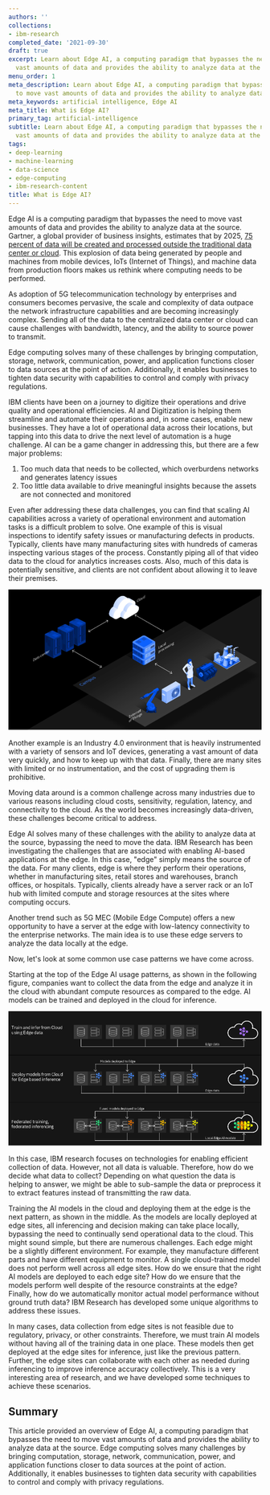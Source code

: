 ```yaml
---
authors: ''
collections:
- ibm-research
completed_date: '2021-09-30'
draft: true
excerpt: Learn about Edge AI, a computing paradigm that bypasses the need to move
  vast amounts of data and provides the ability to analyze data at the source.
menu_order: 1
meta_description: Learn about Edge AI, a computing paradigm that bypasses the need
  to move vast amounts of data and provides the ability to analyze data at the source.
meta_keywords: artificial intelligence, Edge AI
meta_title: What is Edge AI?
primary_tag: artificial-intelligence
subtitle: Learn about Edge AI, a computing paradigm that bypasses the need to move
  vast amounts of data and provides the ability to analyze data at the source
tags:
- deep-learning
- machine-learning
- data-science
- edge-computing
- ibm-research-content
title: What is Edge AI?
---
```


Edge AI is a computing paradigm that bypasses the need to move vast amounts of data and provides the ability to analyze data at the source. Gartner, a global provider of business insights, estimates that by 2025, <a href="https://www.gartner.com/smarterwithgartner/what-edge-computing-means-for-infrastructure-and-operations-leaders/" target="_blank" rel="noopener noreferrer">75 percent of data will be created and processed outside the traditional data center or cloud</a>. This explosion of data being generated by people and machines from mobile devices, IoTs (Internet of Things), and machine data from production floors makes us rethink where computing needs to be performed.

As adoption of 5G telecommunication technology by enterprises and consumers becomes pervasive, the scale and complexity of data outpace the network infrastructure capabilities and are becoming increasingly complex. Sending all of the data to the centralized data center or cloud can cause challenges with bandwidth, latency, and the ability to source power to transmit.

Edge computing solves many of these challenges by bringing computation, storage, network, communication, power, and application functions closer to data sources at the point of action. Additionally, it enables businesses to tighten data security with capabilities to control and comply with privacy regulations.

IBM clients have been on a journey to digitize their operations and drive quality and operational efficiencies. AI and Digitization is
helping them streamline and automate their operations and, in some cases, enable new businesses. They have a lot of operational data across their locations, but tapping into this data to drive the next level of automation is a huge challenge. AI can be a game changer in addressing this, but there are a few major problems:

1. Too much data that needs to be collected, which overburdens networks and generates latency issues
1. Too little data available to drive meaningful insights because the assets are not connected and monitored

Even after addressing these data challenges, you can find that scaling AI capabilities across a variety of operational environment and automation tasks is a difficult problem to solve. One example of this is visual inspections to identify safety issues or manufacturing defects in products. Typically, clients have many manufacturing sites with hundreds of cameras inspecting various stages of the process. Constantly piping all of that video data to the cloud for analytics increases costs. Also, much of this data is potentially sensitive, and clients are not confident about allowing it to leave their premises.

![Data overload](images/figure1.png)

Another example is an Industry 4.0 environment that is heavily instrumented with a variety of sensors and IoT devices, generating a vast amount of data very quickly, and how to keep up with that data. Finally, there are many sites with limited or no instrumentation, and the cost of upgrading them is prohibitive.

Moving data around is a common challenge across many industries due to various reasons including cloud costs, sensitivity, regulation, latency, and connectivity to the cloud. As the world becomes increasingly data-driven, these challenges become critical to address.

Edge AI solves many of these challenges with the ability to analyze data at the source, bypassing the need to move the data. IBM Research has been investigating the challenges that are associated with enabling AI-based applications at the edge. In this case, "edge" simply means the source of the data. For many clients, edge is where they perform their operations, whether in manufacturing sites, retail stores and warehouses, branch offices, or hospitals. Typically, clients already have a server rack or an IoT hub with limited compute and storage resources at the sites where computing occurs.

Another trend such as 5G MEC (Mobile Edge Compute) offers a new opportunity to have a server at the edge with low-latency connectivity to the enterprise networks. The main idea is to use these edge servers to analyze the data locally at the edge.

Now, let's look at some common use case patterns we have come across.

Starting at the top of the Edge AI usage patterns, as shown in the following figure, companies want to collect the data from the edge and analyze it in the cloud with abundant compute resources as compared to the edge. AI models can be trained and deployed in the cloud for inference.

![Edge AI usage patterns](images/figure2.png)

In this case, IBM research focuses on technologies for enabling efficient collection of data. However, not all data is valuable. Therefore, how do we decide what data to collect? Depending on what question the data is helping to answer, we might be able to sub-sample the data or preprocess it to extract features instead of transmitting the raw data.

Training the AI models in the cloud and deploying them at the edge is the next pattern, as shown in the middle. As the models are locally deployed at edge sites, all inferencing and decision making can take place locally, bypassing the need to continually send operational data to the cloud. This might sound simple, but there are numerous challenges. Each edge might be a slightly different environment. For example, they manufacture different parts and have different equipment to monitor. A single cloud-trained model does not perform well across all edge sites. How do we ensure that the right AI models are deployed to each edge site? How do we ensure that the models perform well despite of the resource constraints at the edge? Finally, how do we automatically monitor actual model performance without ground truth data? IBM Research has developed some unique algorithms to address these issues.

In many cases, data collection from edge sites is not feasible due to regulatory, privacy, or other constraints. Therefore, we must train AI models without having all of the training data in one place. These models then get deployed at the edge sites for inference, just like the previous pattern. Further, the edge sites can collaborate with each other as needed during inferencing to improve inference accuracy collectively. This is a very interesting area of research, and we have developed some techniques to achieve these scenarios.

## Summary

This article provided an overview of Edge AI, a computing paradigm that bypasses the need to move vast amounts of data and provides the ability to analyze data at the source. Edge computing solves many challenges by bringing computation, storage, network, communication, power, and application functions closer to data sources at the point of action. Additionally, it enables businesses to tighten data security with capabilities to control and comply with privacy regulations.
